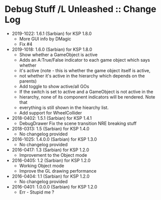 # Debug Stuff /L Unleashed :: Change Log

* 2019-1022: 1.6.1 (Sarbian) for KSP 1.8.0
	+ More GUI info by DMagic
	+ Fix #4
* 2019-1018: 1.6.0 (Sarbian) for KSP 1.8.0
	+ Show whether a GameObject is active
	+ Adds an A:True/False indicator to each game object which says whether
	+ it's active (note - this is whether the game object itself is active,
	+ not whether it's active in the hierarchy which depends on the parents)
	+ Add toggle to show active/all GOs
	+ If the switch is set to active and a GameObject is not active in the
	+ hierarchy, none of its component indicators will be rendered.  Note that
	+ everything is still shown in the hiearchy list.
	+ Add support for WheelCollider
* 2018-0402: 1.5.1 (Sarbian) for KSP 1.4.1
	+ DebugDrawer Fix the scene transition NRE breaking stuff
* 2018-0313: 1.5 (Sarbian) for KSP 1.4.0
	+ No changelog provided
* 2016-1025: 1.4.0.0 (Sarbian) for KSP 1.3.0
	+ No changelog provided
* 2016-0417: 1.3 (Sarbian) for KSP 1.2.0
	+ Improvement to the Object mode
* 2016-0405: 1.2 (Sarbian) for KSP 1.2.0
	+ Working Object mode
	+ Improve the GL drawing performance
* 2016-0404: 1.1 (Sarbian) for KSP 1.2.0
	+ No changelog provided
* 2016-0401: 1.0.0.0 (Sarbian) for KSP 1.2.0
	+ Err - Stupid me ?
